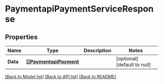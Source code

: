 # PaymentapiPaymentServiceResponse

## Properties
Name | Type | Description | Notes
------------ | ------------- | ------------- | -------------
**Data** | [**[]PaymentapiPayment**](paymentapiPayment.md) |  | [optional] [default to null]

[[Back to Model list]](../README.md#documentation-for-models) [[Back to API list]](../README.md#documentation-for-api-endpoints) [[Back to README]](../README.md)


